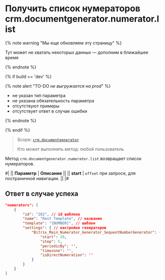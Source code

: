 # Получить список нумераторов crm.documentgenerator.numerator.list

{% note warning "Мы еще обновляем эту страницу" %}

Тут может не хватать некоторых данных — дополним в ближайшее время

{% endnote %}

{% if build == 'dev' %}

{% note alert "TO-DO _не выгружается на prod_" %}

- не указан тип параметра
- не указана обязательность параметра
- отсутствуют примеры
- отсутствует ответ в случае ошибки

{% endnote %}

{% endif %}

> Scope: [`crm.documentgenerator`](../../../scopes/permissions.md)
>
> Кто может выполнять метод: любой пользователь

Метод `crm.documentgenerator.numerator.list` возвращает список нумераторов.

#|
|| **Параметр** | **Описание** ||
|| **start** | `offset` при запросе, для постраничной навигации. ||
|#

## Ответ в случае успеха

```json
"numerators": [
    {
        "id": "202", // id шаблона
        "name": "Rest Template", // название
        "template": "{NUMBER}", // шаблон
        "settings": { // настройки генераторов
            "Bitrix_Main_Numerator_Generator_SequentNumberGenerator": {
                "start": 20,
                "step": 5,
                "periodicBy": '',
                "timezone": '',
                "isDirectNumeration": ''
            }
        }
    }
]
```